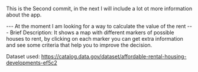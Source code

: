 
This is the Second commit,  in the next I will include a lot ot more information about the app.



--- At the moment I am looking for a way to calculate the value of the rent ---
Brief Description:
It shows a map with different markers of possible houses to rent, by clicking on each marker you can get extra information and see some criteria that help you to improve the decision.


Dataset used:
https://catalog.data.gov/dataset/affordable-rental-housing-developments-ef5c2
